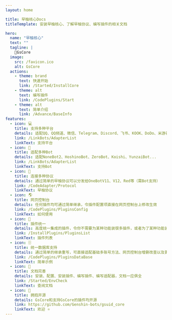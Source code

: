 ```yaml
---
layout: home

title: 早柚核心Docs
titleTemplate: 安装早柚核心、了解早柚协议、编写插件的相关文档

hero:
  name: "早柚核心"
  text: ""
  tagline: |
    💖GsCore
  image:
    src: /favicon.ico
    alt: GsCore
  actions:
    - theme: brand
      text: 快速开始
      link: /Started/InstallCore
    - theme: alt
      text: 编写插件
      link: /CodePlugins/Start
    - theme: alt
      text: 简单介绍
      link: /Advance/BaseInfo
features:
  - icon: 💻
    title: 支持多种平台
    details: 适配QQ、QQ频道、微信、Telegram、Discord、飞书、KOOK、DoDo、米游社...
    link: /LinkBots/AdapterList
    linkText: 支持平台
  - icon: 🤖
    title: 适配多种Bot
    details: 适配NoneBot2、HoshinoBot、ZeroBot、Koishi、YunzaiBot...
    link: /LinkBots/AdapterList
    linkText: 支持Bot
  - icon: 🤝
    title: 连接多种协议
    details: 通过简单的早柚协议可以分发给OneBotV11、V12、Red等（需Bot支持）
    link: /CodeAdapter/Protocol
    linkText: 早柚协议
  - icon: 🌎
    title: 网页控制台
    details: 任何插件均可通过简单继承，令插件配置项直接在网页控制台上修改生效
    link: /CodePlugins/PluginsConfig
    linkText: 如何使用
  - icon: 🔌
    title: 插件统一
    details: 高度统一集成的插件，令你不需要为某种功能装很多插件，或者为了某种功能装重复插件
    link: /InstallPlugins/PluginsList
    linkText: 插件列表
  - icon: 🗄
    title: 统一数据库支持
    details: 通过简单的继承重写，可直接适配基础多账号方法、网页控制台增删改查以及更多
    link: /CodePlugins/PluginsDataBase
    linkText: 简单示例
  - icon: 📄
    title: 文档完善
    details: 安装、配置、安装插件、编写插件、编写适配器，文档一应俱全
    link: /Started/EnvCheck
    linkText: 查阅文档
  - icon: 🚩
    title: 拥抱开源
    details: GsCore和支持GsCore的插件均开源
    link: https://github.com/Genshin-bots/gsuid_core
    linkText: 欢迎 ⭐
---
```


<VPTeamPage>
  <VPTeamPageTitle>
    <template #title>
      核心成员介绍
    </template>
  </VPTeamPageTitle>
  <VPTeamMembers
    :members="members"
  />
</VPTeamPage>

<HomeContributors/>
